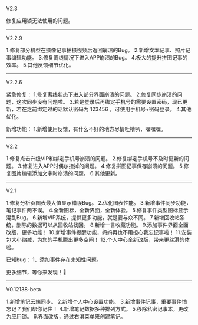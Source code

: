 
V2.3

修复应用锁无法使用的问题。


------


V2.2.9

1.修复部分机型在摄像记事拍摄视频后返回崩溃的Bug。
2.新增文本记事、照片记事编辑功能。
3.修复离线情况下进入APP崩溃的Bug。
4.极大的提升拼图记事的效率。
5.其他反馈细节优化。


------


V2.2.6

紧急修复：
1.修复离线状态下进入部分界面崩溃的问题。
2.修复同步崩溃的问题，这次同步没有问题啦。
3.若是登录后再绑定手机号的需要设置密码，现已更新，若在之前绑定过的话默认密码为 123456 ，可使用手机号+密码登录。
4.其他优化。

新增功能：
1.新增使用反馈，有什么不好的地方尽情吐槽叭，嘿嘿嘿。


------


V2.2

1.修复点击升级VIP和绑定手机号崩溃的问题。
2.修复绑定手机号不及时更新的问题。
3.修复进入APP时偶尔挂掉的问题。
4.修复拼图记事保存崩溃的问题。
5.修复图片编辑添加文字时崩溃的问题。
6.其他更新。


------


V2.1

1.修复分析页图表最大值显示错误Bug。
2.优化图表性能。
3.新增事件同步功能，笔记事件两不误。
4.全新图标，全新界面，全新体验。
5.修复事件类型图标显示混乱Bug。
6.新增VIP系统，提供更多功能，就是要与众不同。
7.新增回收站系统，删除的数据可以从回收站找回。
8.新增一言收藏功能。
9.添加事件界面全面改版，更多功能！
10.新增事件提醒功能，妈妈再也不用担心我忘记事啦！
11.安装包大小缩减，为您的手机腾出更多空间！
12.个人中心全新改版，带来更丝滑的体验。

已知bug：
1、添加事件存在未知性问题。

更多细节，等你来发现！🤗


------


V0.12138-beta

1.新增笔记云端同步。
2.新增个人中心设置功能。
3.新增事件记事，重要事件怕忘记？我们帮你记住！
4.新增笔记数据多种排列方式。
5.移除私密记事本，更改为应用锁。
6.界面改版，通过右滑菜单来创建笔记。

